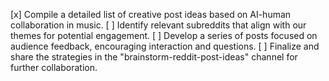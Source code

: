 [x] Compile a detailed list of creative post ideas based on AI-human collaboration in music.
[ ] Identify relevant subreddits that align with our themes for potential engagement.
[ ] Develop a series of posts focused on audience feedback, encouraging interaction and questions.
[ ] Finalize and share the strategies in the "brainstorm-reddit-post-ideas" channel for further collaboration.